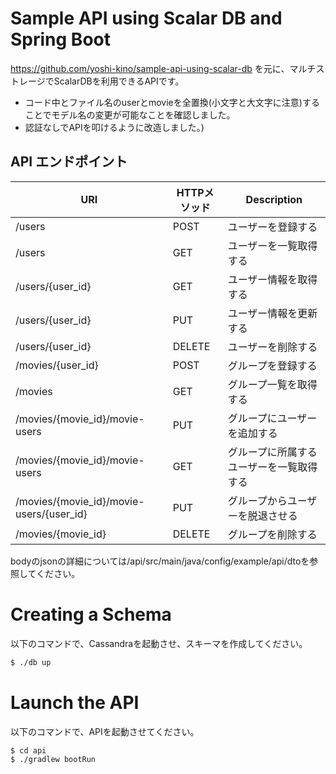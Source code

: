 # Sample API using Scalar DB and Spring Boot
https://github.com/yoshi-kino/sample-api-using-scalar-db
を元に、マルチストレージでScalarDBを利用できるAPIです。
- コード中とファイル名のuserとmovieを全置換(小文字と大文字に注意)することでモデル名の変更が可能なことを確認しました。
- 認証なしでAPIを叩けるように改造しました。)

## API エンドポイント

| URI | HTTPメソッド | Description |
| --- | ---------- | ------------ |
| /users | POST | ユーザーを登録する |
| /users | GET | ユーザーを一覧取得する |
| /users/{user_id} | GET | ユーザー情報を取得する |
| /users/{user_id} | PUT | ユーザー情報を更新する |
| /users/{user_id} | DELETE | ユーザーを削除する |
| /movies/{user_id} | POST | グループを登録する |
| /movies | GET | グループ一覧を取得する |
| /movies/{movie_id}/movie-users | PUT | グループにユーザーを追加する|
| /movies/{movie_id}/movie-users | GET | グループに所属するユーザーを一覧取得する|
| /movies/{movie_id}/movie-users/{user_id} | PUT | グループからユーザーを脱退させる |
| /movies/{movie_id} | DELETE | グループを削除する |

bodyのjsonの詳細については/api/src/main/java/config/example/api/dtoを参照してください。

# Creating a Schema
以下のコマンドで、Cassandraを起動させ、スキーマを作成してください。

``` bash
$ ./db up
```

# Launch the API
以下のコマンドで、APIを起動させてください。

``` bash
$ cd api
$ ./gradlew bootRun
```
